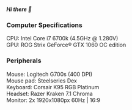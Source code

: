 ##### Hi there 👋

### Computer Specifications
CPU: Intel Core i7 6700k (4.5GHz @ 1.280V)\
GPU: ROG Strix GeForce® GTX 1060 OC edition

### Peripherals
Mouse: Logitech G700s (400 DPI)\
Mouse pad: Steelseries Dex\
Keyboard: Corsair K95 RGB Platinum\
Headset: Razer Kraken 7.1 Chroma\
Monitor: 2x 1920x1080px 60Hz | 16:9

<!--
**jondef/jondef** is a ✨ _special_ ✨ repository because its `README.md` (this file) appears on your GitHub profile.

Here are some ideas to get you started:

- 🔭 I’m currently working on ...
- 🌱 I’m currently learning ...
- 👯 I’m looking to collaborate on ...
- 🤔 I’m looking for help with ...
- 💬 Ask me about ...
- 📫 How to reach me: ...
- 😄 Pronouns: ...
- ⚡ Fun fact: ...
-->
